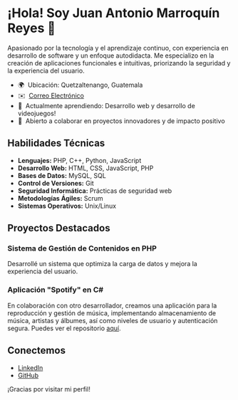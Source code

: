 # ¡Hola! Soy Juan Antonio Marroquín Reyes 👋

Apasionado por la tecnología y el aprendizaje continuo, con experiencia en desarrollo de software y un enfoque autodidacta. Me especializo en la creación de aplicaciones funcionales e intuitivas, priorizando la seguridad y la experiencia del usuario.

- 🌍  Ubicación: Quetzaltenango, Guatemala <!-- - 🖥️  [Portafolio](https://github.com/Juan520dlc) -->
- ✉️  [Correo Electrónico](mailto:jamarroquin.re@gmail.com)
- 🧠  Actualmente aprendiendo: Desarrollo web y desarrollo de videojuegos!
- 🤝  Abierto a colaborar en proyectos innovadores y de impacto positivo

## Habilidades Técnicas

- **Lenguajes:** PHP, C++, Python, JavaScript
- **Desarrollo Web:** HTML, CSS, JavaScript, PHP
- **Bases de Datos:** MySQL, SQL
- **Control de Versiones:** Git
- **Seguridad Informática:** Prácticas de seguridad web
- **Metodologías Ágiles:** Scrum
- **Sistemas Operativos:** Unix/Linux

## Proyectos Destacados

### Sistema de Gestión de Contenidos en PHP
Desarrollé un sistema que optimiza la carga de datos y mejora la experiencia del usuario.

### Aplicación "Spotify" en C#
En colaboración con otro desarrollador, creamos una aplicación para la reproducción y gestión de música, implementando almacenamiento de música, artistas y álbumes, así como niveles de usuario y autenticación segura. Puedes ver el repositorio [aquí](https://github.com/KenyMaldonado/ProyectoFinalProgramacion).

## Conectemos

- [LinkedIn](https://www.linkedin.com/in/juan-marroquin-2886801b4/)
- [GitHub](https://github.com/Juan520dlc)

¡Gracias por visitar mi perfil!
